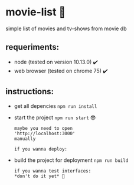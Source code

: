 # movie-list 🎥

simple list of movies and tv-shows from movie db

## requeriments:

- node (tested on version 10.13.0) ✔️️️
- web browser (tested on chrome 75) ✔️

## instructions:

- get all depencies
  `npm run install`
- start the project
  `npm run start` 😎

      maybe you need to open
      'http://localhost:3000'
      manually

      if you wanna deploy:

- build the project for deployment
  `npm run build`

      if you wanna test interfaces:
      *don't do it yet* 💩

